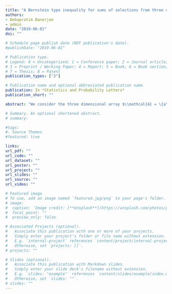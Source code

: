 ```yaml
---
title: "A Bernstein type inequality for sums of selections from three dimensional arrays"
authors:
- Debapratim Banerjee
- admin
date: "2019-06-01"
doi: ""

# Schedule page publish date (NOT publication's date).
#publishDate: "2019-06-01"

# Publication type.
# Legend: 0 = Uncategorized; 1 = Conference paper; 2 = Journal article;
# 3 = Preprint / Working Paper; 4 = Report; 5 = Book; 6 = Book section;
# 7 = Thesis; 8 = Patent
publication_types: ["2"]

# Publication name and optional abbreviated publication name.
publication: In *Statistics and Probability Letters*
publication_short: ""

abstract: "We consider the three dimensional array $\\mathcal{A} = \{a\\_{i,j,k}\}\\_{1\\le i,j,k \\le n}$, with , and the two random statistics, where $\\sigma$ and $\\pi$ are chosen independently from the set of permutations of  These can be viewed as natural three dimensional generalizations of the statistic , considered by Hoeffding . Here we give Bernstein type concentration inequalities for  by extending the argument for concentration of  by Chatterjee ."

# Summary. An optional shortened abstract.
# summary: 

#tags:
#- Source Themes
#featured: true

links:
url_pdf: ""
url_code: ""
url_dataset: ""
url_poster: ""
url_project: ""
url_slides: ""
url_source: ""
url_video: ""

# Featured image
# To use, add an image named `featured.jpg/png` to your page's folder. 
# image: 
#  caption: 'Image credit: [**Unsplash**](https://unsplash.com/photos/pLCdAaMFLTE)'
#  focal_point: ""
#  preview_only: false

# Associated Projects (optional).
#   Associate this publication with one or more of your projects.
#   Simply enter your project's folder or file name without extension.
#   E.g. `internal-project` references `content/project/internal-project/index.md`.
#   Otherwise, set `projects: []`.
# projects: ""

# Slides (optional).
#   Associate this publication with Markdown slides.
#   Simply enter your slide deck's filename without extension.
#   E.g. `slides: "example"` references `content/slides/example/index.md`.
#   Otherwise, set `slides: ""`.
# slides: ""
---
```




